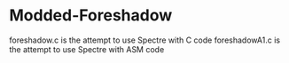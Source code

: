 # Modded-Foreshadow

foreshadow.c is the attempt to use Spectre with C code
foreshadowA1.c is the attempt to use Spectre with ASM code
